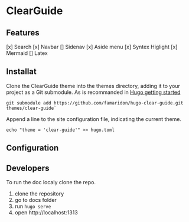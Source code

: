 # ClearGuide

## Features

[x] Search
[x] Navbar
[] Sidenav
[x] Aside menu
[x] Syntex Higlight
[x] Mermaid
[] Latex

## Installat
Clone the ClearGuide theme into the themes directory, adding it to your project as a Git submodule. As is recommanded in [Hugo getting started](https://gohugo.io/getting-started/quick-start/)

```
git submodule add https://github.com/famaridon/hugo-clear-guide.git themes/clear-guide`
```

Append a line to the site configuration file, indicating the current theme.

```
echo "theme = 'clear-guide'" >> hugo.toml
```

## Configuration

## Developers

To run the doc localy clone the repo.

1. clone the repository
2. go to docs folder
3. run ```hugo serve```
4. open http://localhost:1313
